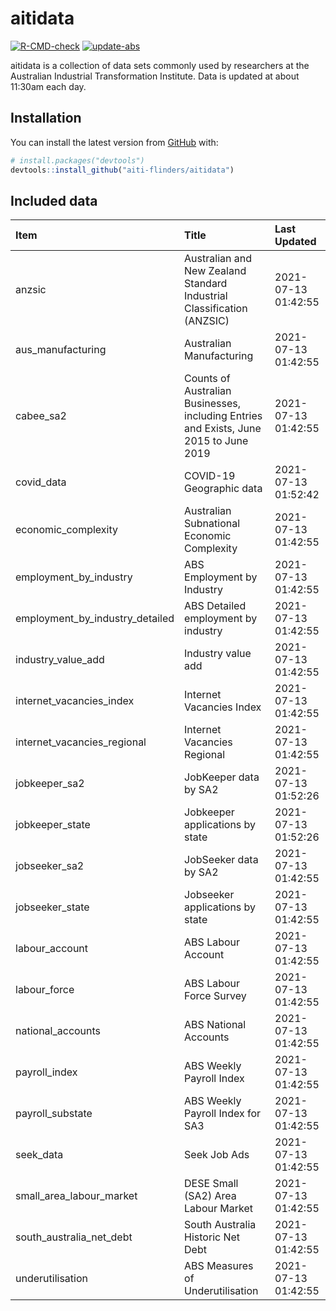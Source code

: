 
<!-- README.md is generated from README.Rmd. Please edit that file -->

# aitidata

<!-- badges: start -->

[![R-CMD-check](https://github.com/aiti-flinders/aitidata/actions/workflows/R-CMD-check.yaml/badge.svg)](https://github.com/aiti-flinders/aitidata/actions/workflows/R-CMD-check.yaml)
[![update-abs](https://github.com/aiti-flinders/aitidata/workflows/update-abs/badge.svg)](https://github.com/aiti-flinders/aitidata/actions)
<!-- badges: end -->

aitidata is a collection of data sets commonly used by researchers at
the Australian Industrial Transformation Institute. Data is updated at
about 11:30am each day.

## Installation

You can install the latest version from [GitHub](https://github.com/)
with:

``` r
# install.packages("devtools")
devtools::install_github("aiti-flinders/aitidata")
```

## Included data

| Item                               | Title                                                                                 | Last Updated        |
| :--------------------------------- | :------------------------------------------------------------------------------------ | :------------------ |
| anzsic                             | Australian and New Zealand Standard Industrial Classification (ANZSIC)                | 2021-07-13 01:42:55 |
| aus\_manufacturing                 | Australian Manufacturing                                                              | 2021-07-13 01:42:55 |
| cabee\_sa2                         | Counts of Australian Businesses, including Entries and Exists, June 2015 to June 2019 | 2021-07-13 01:42:55 |
| covid\_data                        | COVID-19 Geographic data                                                              | 2021-07-13 01:52:42 |
| economic\_complexity               | Australian Subnational Economic Complexity                                            | 2021-07-13 01:42:55 |
| employment\_by\_industry           | ABS Employment by Industry                                                            | 2021-07-13 01:42:55 |
| employment\_by\_industry\_detailed | ABS Detailed employment by industry                                                   | 2021-07-13 01:42:55 |
| industry\_value\_add               | Industry value add                                                                    | 2021-07-13 01:42:55 |
| internet\_vacancies\_index         | Internet Vacancies Index                                                              | 2021-07-13 01:42:55 |
| internet\_vacancies\_regional      | Internet Vacancies Regional                                                           | 2021-07-13 01:42:55 |
| jobkeeper\_sa2                     | JobKeeper data by SA2                                                                 | 2021-07-13 01:52:26 |
| jobkeeper\_state                   | Jobkeeper applications by state                                                       | 2021-07-13 01:52:26 |
| jobseeker\_sa2                     | JobSeeker data by SA2                                                                 | 2021-07-13 01:42:55 |
| jobseeker\_state                   | Jobseeker applications by state                                                       | 2021-07-13 01:42:55 |
| labour\_account                    | ABS Labour Account                                                                    | 2021-07-13 01:42:55 |
| labour\_force                      | ABS Labour Force Survey                                                               | 2021-07-13 01:42:55 |
| national\_accounts                 | ABS National Accounts                                                                 | 2021-07-13 01:42:55 |
| payroll\_index                     | ABS Weekly Payroll Index                                                              | 2021-07-13 01:42:55 |
| payroll\_substate                  | ABS Weekly Payroll Index for SA3                                                      | 2021-07-13 01:42:55 |
| seek\_data                         | Seek Job Ads                                                                          | 2021-07-13 01:42:55 |
| small\_area\_labour\_market        | DESE Small (SA2) Area Labour Market                                                   | 2021-07-13 01:42:55 |
| south\_australia\_net\_debt        | South Australia Historic Net Debt                                                     | 2021-07-13 01:42:55 |
| underutilisation                   | ABS Measures of Underutilisation                                                      | 2021-07-13 01:42:55 |
